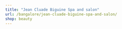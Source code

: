 ```yaml
---
title: "Jean Cluade Biguine Spa and salon"
url: /bangalore/jean-cluade-biguine-spa-and-salon/
shop: beauty
---
```

